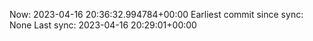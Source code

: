 Now: 2023-04-16 20:36:32.994784+00:00 Earliest commit since sync: None Last sync: 2023-04-16 20:29:01+00:00
